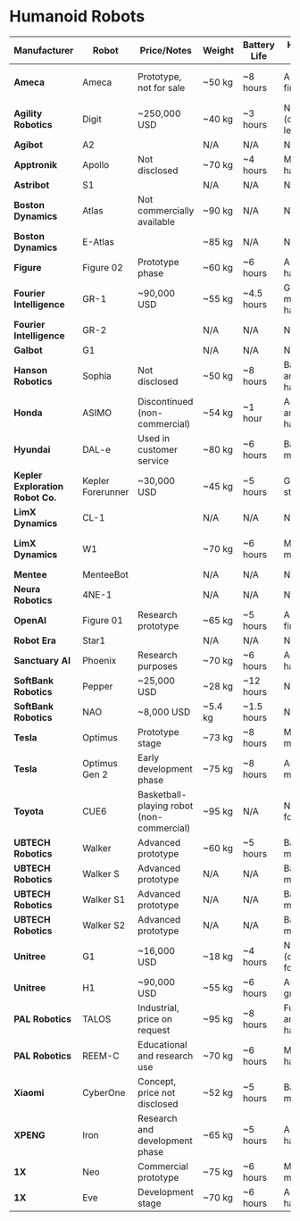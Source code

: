 # Humanoid Robots

| Manufacturer               | Robot                 | Price/Notes                | Weight           | Battery Life      | Hands/Grip Options             | Website                                 |
|----------------------------|-----------------------|----------------------------|------------------|-------------------|---------------------------------|----------------------------------------|
| **Ameca**                 | Ameca                 | Prototype, not for sale    | ~50 kg           | ~8 hours          | Articulated fingers            | [Ameca by Engineered Arts](https://www.engineeredarts.co.uk/ameca/) |
| **Agility Robotics**      | Digit                 | ~250,000 USD               | ~40 kg           | ~3 hours          | None (designed for legs only)  | [Agility Robotics](https://www.agilityrobotics.com/) |
| **Agibot**                | A2                    |                            | N/A              | N/A               | N/A                             | N/A                                    |
| **Apptronik**             | Apollo                | Not disclosed              | ~70 kg           | ~4 hours          | Modular hands                  | [Apptronik](https://www.apptronik.com/) |
| **Astribot**              | S1                    |                            | N/A              | N/A               | N/A                             | N/A                                    |
| **Boston Dynamics**       | Atlas                 | Not commercially available | ~90 kg           | N/A               | None                            | [Boston Dynamics](https://www.bostondynamics.com/) |
| **Boston Dynamics**       | E-Atlas               |                            | ~85 kg           | N/A               | None                            | [Boston Dynamics](https://www.bostondynamics.com/) |
| **Figure**                | Figure 02             | Prototype phase            | ~60 kg           | ~6 hours          | Articulated hands              | [Figure AI](https://www.figure.ai/) |
| **Fourier Intelligence**  | GR-1                  | ~90,000 USD                | ~55 kg           | ~4.5 hours        | Grippers or modular hands      | [Fourier Intelligence](https://www.intelligentfourier.com/) |
| **Fourier Intelligence**  | GR-2                  |                            | N/A              | N/A               | N/A                             | [Fourier Intelligence](https://www.intelligentfourier.com/) |
| **Galbot**                | G1                    |                            | N/A              | N/A               | N/A                             | N/A                                    |
| **Hanson Robotics**       | Sophia                | Not disclosed              | ~50 kg           | ~8 hours          | Basic articulated hands        | [Hanson Robotics](https://www.hansonrobotics.com/) |
| **Honda**                 | ASIMO                 | Discontinued (non-commercial) | ~54 kg       | ~1 hour           | Advanced articulated hands     | [ASIMO by Honda](https://global.honda/innovation/robotics/ASIMO.html) |
| **Hyundai**               | DAL-e                 | Used in customer service   | ~80 kg           | ~6 hours          | Basic manipulators             | [Hyundai DAL-e](https://www.hyundai.com/) |
| **Kepler Exploration Robot Co.** | Kepler Forerunner | ~30,000 USD           | ~45 kg           | ~5 hours          | Gripper-style hands            | N/A                                    |
| **LimX Dynamics**         | CL-1                  |                            | N/A              | N/A               | N/A                             | [LimX Dynamics](https://www.limxdynamics.com/) |
| **LimX Dynamics**         | W1                    |                            | ~70 kg           | ~6 hours          | Modular manipulators           | [LimX Dynamics W1](https://www.limxdynamics.com/products/w1) |
| **Mentee**                | MenteeBot             |                            | N/A              | N/A               | N/A                             | N/A                                    |
| **Neura Robotics**        | 4NE-1                 |                            | N/A              | N/A               | N/A                             | [Neura Robotics](https://neura-robotics.com/) |
| **OpenAI**                | Figure 01             | Research prototype         | ~65 kg           | ~5 hours          | Articulated fingers            | [Figure AI](https://www.figure.ai/) |
| **Robot Era**             | Star1                 |                            | N/A              | N/A               | N/A                             | N/A                                    |
| **Sanctuary AI**          | Phoenix               | Research purposes          | ~70 kg           | ~6 hours          | Advanced hands                 | [Sanctuary AI](https://www.sanctuary.ai/) |
| **SoftBank Robotics**     | Pepper                | ~25,000 USD                | ~28 kg           | ~12 hours         | None                            | [SoftBank Robotics](https://www.softbankrobotics.com/) |
| **SoftBank Robotics**     | NAO                   | ~8,000 USD                 | ~5.4 kg          | ~1.5 hours        | None                            | [SoftBank Robotics](https://www.softbankrobotics.com/) |
| **Tesla**                 | Optimus               | Prototype stage            | ~73 kg           | ~8 hours          | Modular manipulators           | [Tesla Optimus](https://www.tesla.com/) |
| **Tesla**                 | Optimus Gen 2         | Early development phase    | ~75 kg           | ~8 hours          | Advanced manipulators          | [Tesla Optimus](https://www.tesla.com/) |
| **Toyota**                | CUE6                  | Basketball-playing robot (non-commercial) | ~95 kg | N/A | None (sports focus)            | [Toyota CUE](https://global.toyota/en/mobility/robot/) |
| **UBTECH Robotics**       | Walker                | Advanced prototype         | ~60 kg           | ~5 hours          | Basic manipulators             | [UBTECH Walker](https://www.ubtrobot.com/) |
| **UBTECH Robotics**       | Walker S              | Advanced prototype         | N/A              | N/A              | Basic manipulators             | [UBTECH Walker](https://www.ubtrobot.com/) |
| **UBTECH Robotics**       | Walker S1             | Advanced prototype         | N/A              | N/A               | Basic manipulators             | [UBTECH Walker](https://www.ubtrobot.com/) |
| **UBTECH Robotics**       | Walker S2             | Advanced prototype         | N/A              | N/A               | Basic manipulators             | [UBTECH Walker](https://www.ubtrobot.com/) |
| **Unitree**               | G1                    | ~16,000 USD                | ~18 kg           | ~4 hours          | N/A (quadrupedal focus)        | [Unitree Robotics](https://www.unitree.com/) |
| **Unitree**               | H1                    | ~90,000 USD                | ~55 kg           | ~6 hours          | Advanced grippers              | [Unitree Robotics](https://www.unitree.com/) |
| **PAL Robotics**          | TALOS                 | Industrial, price on request | ~95 kg        | ~8 hours          | Fully articulated hands        | [PAL Robotics TALOS](https://pal-robotics.com/) |
| **PAL Robotics**          | REEM-C                | Educational and research use | ~70 kg         | ~6 hours          | Modular hands                  | [PAL Robotics REEM-C](https://pal-robotics.com/) |
| **Xiaomi**                | CyberOne              | Concept, price not disclosed | ~52 kg         | ~5 hours          | Basic manipulators             | [Xiaomi CyberOne](https://www.mi.com/global/) |
| **XPENG**                 | Iron                  | Research and development phase | ~65 kg       | ~5 hours          | Articulated hands              | [XPENG Robotics](https://www.xiaopeng.com/) |
| **1X**                    | Neo                   | Commercial prototype       | ~75 kg           | ~6 hours          | Modular manipulators           | [1X Robotics](https://www.1xrobotics.com/) |
| **1X**                    | Eve                   | Development stage          | ~70 kg           | ~6 hours          | Advanced hands                 | [1X Robotics](https://www.1xrobotics.com/) |
